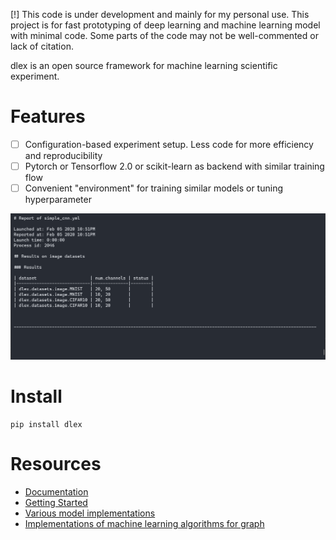 [!] This code is under development and mainly for my personal use. This project is for fast prototyping of deep learning and machine learning model with minimal code. Some parts of the code may not be well-commented or lack of citation.

dlex is an open source framework for machine learning scientific experiment. 

# Features

- [ ] Configuration-based experiment setup. Less code for more efficiency and reproducibility
- [ ] Pytorch or Tensorflow 2.0 or scikit-learn as backend with similar training flow
- [ ] Convenient "environment" for training similar models or tuning hyperparameter

![anim](anim.gif)

# Install

```
pip install dlex
```

# Resources

- [Documentation](https://trungd.github.io/dlex/)
- [Getting Started](https://trungd.github.io/dlex/getting_started.html)
- [Various model implementations](dlex_impl/README.md)
- [Implementations of machine learning algorithms for graph](https://github.com/trungd/ml-graph/)